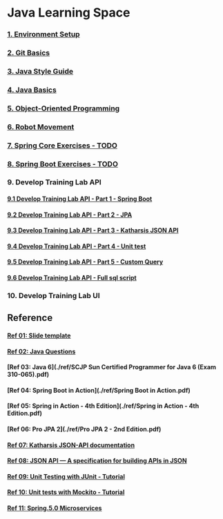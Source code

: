 # Java Learning Space

### [1. Environment Setup](./environment/Setup.md)
### [2. Git Basics](./workflow/Workflow.pdf)
### [3. Java Style Guide](./styleguide/styleguide.md)
### [4. Java Basics](./exercises/Basics.md)
### [5. Object-Oriented Programming](./exercises/OOP.md)
### [6. Robot Movement](./exercises/RobotMovement.md)
### [7. Spring Core Exercises - TODO](./exercises/spring-core-exercises.md)
### [8. Spring Boot Exercises - TODO](./exercises/spring-boot-exercises.md)
### 9. Develop Training Lab API

#### [9.1 Develop Training Lab API - Part 1 - Spring Boot](./training-lab/api-part-1.md)
#### [9.2 Develop Training Lab API - Part 2 - JPA](./training-lab/api-part-2.md)
#### [9.3 Develop Training Lab API - Part 3 - Katharsis JSON API](./training-lab/api-part-3.md)
#### [9.4 Develop Training Lab API - Part 4 - Unit test](./training-lab/api-part-4.md)
#### [9.5 Develop Training Lab API - Part 5 - Custom Query](./training-lab/api-part-5.md)
#### [9.6 Develop Training Lab API - Full sql script](./training-lab/tlab-db.sql)

### 10. Develop Training Lab UI



## Reference
#### [Ref 01: Slide template](./ref/template.pptx)
#### [Ref 02: Java Questions](./ref/Questions.xlsx)
#### [Ref 03: Java 6](./ref/SCJP Sun Certified Programmer for Java 6 (Exam 310-065).pdf)
#### [Ref 04: Spring Boot in Action](./ref/Spring Boot in Action.pdf)
#### [Ref 05: Spring in Action - 4th Edition](./ref/Spring in Action - 4th Edition.pdf)
#### [Ref 06: Pro JPA 2](./ref/Pro JPA 2 - 2nd Edition.pdf)
#### [Ref 07: Katharsis JSON-API documentation](https://katharsis-jsonapi.readthedocs.io/en/latest/)
#### [Ref 08: JSON API — A specification for building APIs in JSON](http://jsonapi.org/)
#### [Ref 09: Unit Testing with JUnit - Tutorial](http://www.vogella.com/tutorials/JUnit/article.html)
#### [Ref 10: Unit tests with Mockito - Tutorial](http://www.vogella.com/tutorials/Mockito/article.html)
#### [Ref 11: Spring.5.0 Microservices](./ref/Spring.5.0.Microservices.2nd.Edition.pdf)